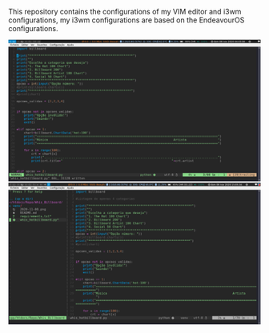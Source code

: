 This repository contains the configurations of my VIM editor and i3wm configurations, my i3wm configurations are based on the EndeavourOS configurations.

<img src="2020-11-08.png">

<img src="2020-11-08 (1).png">
